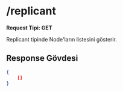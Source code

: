 # /replicant

**Request Tipi: GET**

Replicant tipinde Node'ların listesini gösterir.

## Response Gövdesi

```json
{
    []
}
```
